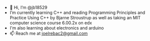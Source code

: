 - 👋 Hi, I’m @jb18529
-  I’m currently learning C++ and reading Programming Principles and Practice Using C++ by Bjarne Stroustrup as well as taking an MIT computer science course 6.00.2x on edx
-  I'm also learning about electronics and arduino
- 📫 Reach me at joelrebac2@gmail.com


